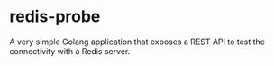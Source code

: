 # redis-probe
A very simple Golang application that exposes a REST API to test the connectivity with a Redis server.
